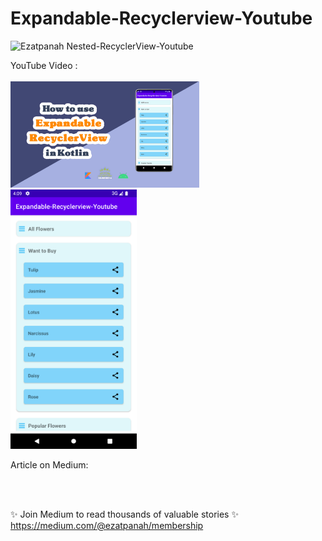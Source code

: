 # Expandable-Recyclerview-Youtube
<img alt="Ezatpanah  Nested-RecyclerView-Youtube" src="https://emojipedia-us.s3.amazonaws.com/content/2020/04/05/yt.png" width="3%"></a>

YouTube Video :
<br>  
<a href="" target="_blank"><img alt="Ezatpanah  Expandable-RecyclerView-Youtube" src="Expandable-RecyclerView-cover.jpg" width="60%"></a>
<br>
<a href="" target="_blank"><img alt="Ezatpanah  Expandable-RecyclerView-Youtube" src="Screenshot_1668953379.png" width="40%"></a>



Article on Medium:
<br>

<br>
<br>

✨ Join Medium to read thousands of valuable stories ✨
<br>
https://medium.com/@ezatpanah/membership
